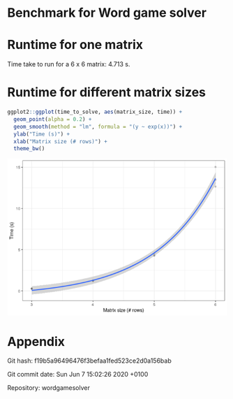 Benchmark for Word game solver
================

# Runtime for one matrix

Time take to run for a 6 x 6 matrix: 4.713 s.

# Runtime for different matrix sizes

``` r
ggplot2::ggplot(time_to_solve, aes(matrix_size, time)) +
  geom_point(alpha = 0.2) +
  geom_smooth(method = "lm", formula = "(y ~ exp(x))") +
  ylab("Time (s)") +
  xlab("Matrix size (# rows)") +
  theme_bw()
```

![](run_analysis_time_benchmark_files/figure-gfm/unnamed-chunk-5-1.png)<!-- -->

# Appendix

Git hash: f19b5a96496476f3befaa1fed523ce2d0a156bab

Git commit date: Sun Jun 7 15:02:26 2020 +0100

Repository: wordgamesolver
